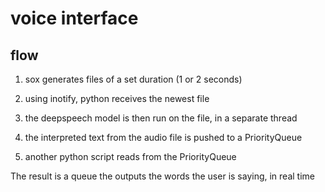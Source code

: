 # voice interface

## flow

1. sox generates files of a set duration (1 or 2 seconds)

2. using inotify, python receives the newest file

3. the deepspeech model is then run on the file, in a separate thread

4. the interpreted text from the audio file is pushed to a PriorityQueue

5. another python script reads from the PriorityQueue

The result is a queue the outputs the words the user is saying, in real
time